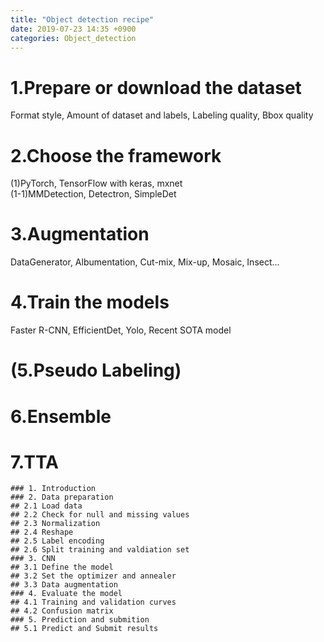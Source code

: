 ```yaml
---
title: "Object detection recipe"
date: 2019-07-23 14:35 +0900
categories: Object_detection
---
```


# 1.Prepare or download the dataset    
Format style, Amount of dataset and labels, Labeling quality, Bbox quality    

# 2.Choose the framework
(1)PyTorch, TensorFlow with keras, mxnet    
(1-1)MMDetection, Detectron, SimpleDet    

# 3.Augmentation
DataGenerator, Albumentation, Cut-mix, Mix-up, Mosaic, Insect...    

# 4.Train the models
Faster R-CNN, EfficientDet, Yolo, Recent SOTA model    

# (5.Pseudo Labeling)

# 6.Ensemble

# 7.TTA


```
### 1. Introduction
### 2. Data preparation
## 2.1 Load data
## 2.2 Check for null and missing values
## 2.3 Normalization
## 2.4 Reshape
## 2.5 Label encoding
## 2.6 Split training and valdiation set
### 3. CNN
## 3.1 Define the model
## 3.2 Set the optimizer and annealer
## 3.3 Data augmentation
### 4. Evaluate the model
## 4.1 Training and validation curves
## 4.2 Confusion matrix
### 5. Prediction and submition
## 5.1 Predict and Submit results
```
